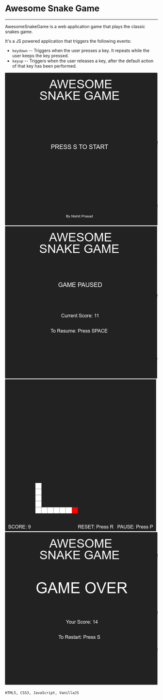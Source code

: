 
# Awesome Snake Game
---
AwesomeSnakeGame is a web application game that plays the classic snakes game.

It's a JS powered application that triggers the following events:
- `keydown`
-- Triggers when the user presses a key. It repeats while the user keeps the key pressed.
- `keyup`
-- Triggers when the user releases a key, after the default action of that key has been performed.

![Start Screen](images/StartScreen.png)
![Pause Screen](images/PauseScreen.png)
![Game Screen](images/GameScreen.png)
![Game Over Screen](images/GameOverScreen.png)

`HTML5, CSS3, JavaScript, VanillaJS`
